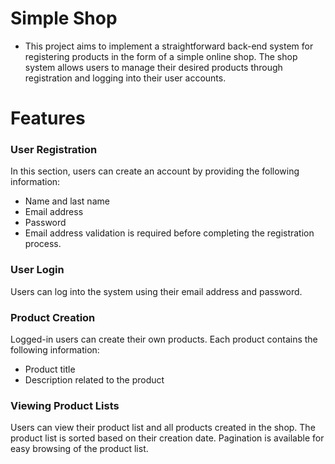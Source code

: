 # Simple Shop
- This project aims to implement a straightforward back-end system for registering products in the form of a simple online shop. The shop system allows users to manage their desired products through registration and logging into their user accounts.

# Features
### User Registration
In this section, users can create an account by providing the following information:
- Name and last name
- Email address
- Password
- Email address validation is required before completing the registration process.

### User Login
Users can log into the system using their email address and password.

### Product Creation
Logged-in users can create their own products.
Each product contains the following information:
- Product title
- Description related to the product

### Viewing Product Lists
Users can view their product list and all products created in the shop.
The product list is sorted based on their creation date.
Pagination is available for easy browsing of the product list.
